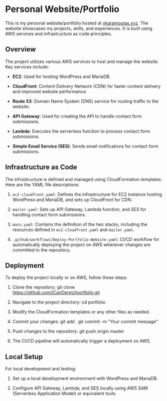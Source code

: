 # Personal Website/Portfolio

This is my personal website/portfolio hosted at [vkaramoutas.xyz](https://vkaramoutas.xyz). The website showcases my projects, skills, and experiences. It is built using AWS services and infrastructure as code principles.

## Overview

The project utilizes various AWS services to host and manage the website. Key services include:

- **EC2**: Used for hosting WordPress and MariaDB.
  
- **CloudFront**: Content Delivery Network (CDN) for faster content delivery and improved website performance.
  
- **Route 53**: Domain Name System (DNS) service for routing traffic to the website.
  
- **API Gateway**: Used for creating the API to handle contact form submissions.
  
- **Lambda**: Executes the serverless function to process contact form submissions.
  
- **Simple Email Service (SES)**: Sends email notifications for contact form submissions.

## Infrastructure as Code

The infrastructure is defined and managed using CloudFormation templates. Here are the YAML file descriptions:

1. `ec2-cloudfront.yaml`: Defines the infrastructure for EC2 instance hosting WordPress and MariaDB, and sets up CloudFront for CDN.
   
2. `mailer.yaml`: Sets up API Gateway, Lambda function, and SES for handling contact form submissions.
   
3. `main.yaml`: Contains the definition of the two stacks, including the resources defined in `ec2-cloudfront.yaml` and `mailer.yaml`.
   
4. `.github/workflows/Deploy-Portfolio-Website.yaml`: CI/CD workflow for automatically deploying the project on AWS whenever changes are committed to the repository.

## Deployment

To deploy the project locally or on AWS, follow these steps:

1. Clone the repository:
git clone https://github.com/iCanDerpU/portfolio.git

2. Navigate to the project directory:
cd portfolio

3. Modify the CloudFormation templates or any other files as needed.

4. Commit your changes:
git add .
git commit -m "Your commit message"

5. Push changes to the repository:
git push origin master

6. The CI/CD pipeline will automatically trigger a deployment on AWS.

## Local Setup

For local development and testing:

1. Set up a local development environment with WordPress and MariaDB.

2. Configure API Gateway, Lambda, and SES locally using AWS SAM (Serverless Application Model) or equivalent tools.
